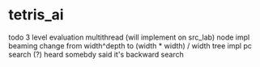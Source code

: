 # tetris_ai
 
todo
3 level evaluation
multithread (will implement on src_lab)
node impl
beaming change from width^depth to (width * width) / width
tree impl
pc search (?) heard somebdy said it's backward search